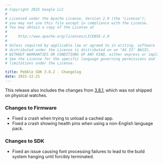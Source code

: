 ```yaml
---
# Copyright 2025 Google LLC
#
# Licensed under the Apache License, Version 2.0 (the "License");
# you may not use this file except in compliance with the License.
# You may obtain a copy of the License at
#
#     http://www.apache.org/licenses/LICENSE-2.0
#
# Unless required by applicable law or agreed to in writing, software
# distributed under the License is distributed on an "AS IS" BASIS,
# WITHOUT WARRANTIES OR CONDITIONS OF ANY KIND, either express or implied.
# See the License for the specific language governing permissions and
# limitations under the License.

title: Pebble SDK 3.8.2 - Changelog
date: 2015-12-21
---
```


This release also includes the changes from [3.8.1](/sdk/changelogs/3.8.1/),
which was not shipped on physical watches.

### Changes to Firmware

* Fixed a crash when trying to unload a cached app.
* Fixed a crash showing health pins when using a non-English language pack.

### Changes to SDK

* Fixed an issue causing font processing failures to lead to the build system
  hanging until forcibly terminated.
